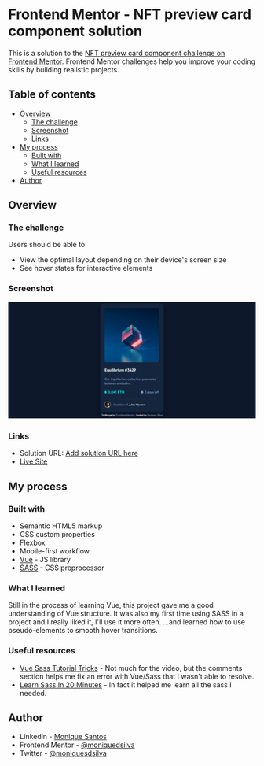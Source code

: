 # Frontend Mentor - NFT preview card component solution

This is a solution to the
[NFT preview card component challenge on Frontend Mentor](https://www.frontendmentor.io/challenges/nft-preview-card-component-SbdUL_w0U).
Frontend Mentor challenges help you improve your coding skills by building
realistic projects.

## Table of contents

- [Overview](#overview)
  - [The challenge](#the-challenge)
  - [Screenshot](#screenshot)
  - [Links](#links)
- [My process](#my-process)
  - [Built with](#built-with)
  - [What I learned](#what-i-learned)
  - [Useful resources](#useful-resources)
- [Author](#author)


## Overview

### The challenge

Users should be able to:

- View the optimal layout depending on their device's screen size
- See hover states for interactive elements

### Screenshot

![screenshot](./public/assets/images/screenshot-final-version.png)

### Links

- Solution URL: [Add solution URL here](https://your-solution-url.com)
- [Live Site](https://mss-nft-preview-card.netlify.app/)

## My process

### Built with

- Semantic HTML5 markup
- CSS custom properties
- Flexbox
- Mobile-first workflow
- [Vue](https://v3.vuejs.org/) - JS library
- [SASS](https://sass-lang.com/) - CSS preprocessor 

### What I learned

Still in the process of learning Vue, this project gave me a good understanding of Vue structure. It was also my first time using SASS in a project and I really liked it, I'll use it more often.
...and learned how to use pseudo-elements to smooth hover transitions.

### Useful resources

- [Vue Sass Tutorial Tricks](https://youtu.be/agaC4oKn_0k) - Not much for the video, but the comments section helps me fix an error with Vue/Sass that I wasn't able to resolve.
- [Learn Sass In 20 Minutes](https://youtu.be/Zz6eOVaaelI) - In fact it helped me learn all the sass I needed.

## Author

- Linkedin - [Monique Santos](https://www.linkedin.com/in/moniquesilva95/)
- Frontend Mentor - [@moniquedsilva](https://www.frontendmentor.io/profile/moniquedsilva)
- Twitter - [@moniquesdsilva](https://twitter.com/moniquesdsilva)
